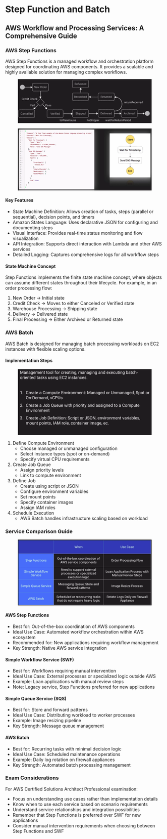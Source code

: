 # Step Function and Batch

## AWS Workflow and Processing Services: A Comprehensive Guide

### AWS Step Functions

AWS Step Functions is a managed workflow and orchestration platform designed for coordinating AWS components. It provides a scalable and highly available solution for managing complex workflows.

<figure><img src="../../../../.gitbook/assets/image (70).png" alt=""><figcaption></figcaption></figure>

<figure><img src="../../../../.gitbook/assets/image (1) (1) (1).png" alt=""><figcaption></figcaption></figure>

#### Key Features

* State Machine Definition: Allows creation of tasks, steps (parallel or sequential), decision points, and timers
* Amazon States Language: Uses declarative JSON for configuring and documenting steps
* Visual Interface: Provides real-time status monitoring and flow visualization
* API Integration: Supports direct interaction with Lambda and other AWS services
* Detailed Logging: Captures comprehensive logs for all workflow steps

#### State Machine Concept

Step Functions implements the finite state machine concept, where objects can assume different states throughout their lifecycle. For example, in an order processing flow:

1. New Order → Initial state
2. Credit Check → Moves to either Canceled or Verified state
3. Warehouse Processing → Shipping state
4. Delivery → Delivered state
5. Final Processing → Either Archived or Returned state

### AWS Batch

AWS Batch is designed for managing batch processing workloads on EC2 instances with flexible scaling options.

#### Implementation Steps

<figure><img src="../../../../.gitbook/assets/image (2) (1).png" alt=""><figcaption></figcaption></figure>

1. Define Compute Environment
   * Choose managed or unmanaged configuration
   * Select instance types (spot or on-demand)
   * Specify virtual CPU requirements
2. Create Job Queue
   * Assign priority levels
   * Link to compute environment
3. Define Job
   * Create using script or JSON
   * Configure environment variables
   * Set mount points
   * Specify container images
   * Assign IAM roles
4. Schedule Execution
   * AWS Batch handles infrastructure scaling based on workload

### Service Comparison Guide

<figure><img src="../../../../.gitbook/assets/image (3) (1).png" alt=""><figcaption></figcaption></figure>

#### AWS Step Functions

* Best for: Out-of-the-box coordination of AWS components
* Ideal Use Case: Automated workflow orchestration within AWS ecosystem
* Recommended for: New applications requiring workflow management
* Key Strength: Native AWS service integration

#### Simple Workflow Service (SWF)

* Best for: Workflows requiring manual intervention
* Ideal Use Case: External processes or specialized logic outside AWS
* Example: Loan applications with manual review steps
* Note: Legacy service, Step Functions preferred for new applications

#### Simple Queue Service (SQS)

* Best for: Store and forward patterns
* Ideal Use Case: Distributing workload to worker processes
* Example: Image resizing pipeline
* Key Strength: Message queue management

#### AWS Batch

* Best for: Recurring tasks with minimal decision logic
* Ideal Use Case: Scheduled maintenance operations
* Example: Daily log rotation on firewall appliances
* Key Strength: Automated batch processing management

### Exam Considerations

For AWS Certified Solutions Architect Professional examination:

* Focus on understanding use cases rather than implementation details
* Know when to use each service based on scenario requirements
* Understand service relationships and integration possibilities
* Remember that Step Functions is preferred over SWF for new applications
* Consider manual intervention requirements when choosing between Step Functions and SWF
